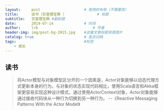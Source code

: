 ```yaml
---
layout:     post   				    # 使用的布局（不需要改）
title:      读书（穷查理宝典 ）				# 标题 
subtitle:   穷查理宝典 #副标题
date:       2019-07-14 				# 时间
author:     lrb 						# 作者
header-img: img/post-bg-2015.jpg 	#这篇文章标题背景图片
catalog: true 						# 是否归档
tags:								#标签
    - 成长
---
```

##  读书
> 将Actor模型与对象模型区分开的一个因素是，Actor对象能够以动态代理方式更新本身的行为。与对象的状态实现代码相比，使用Scala语言和Akka框架更容易实现这种设计模式。通过使用ActorContext对象，Actor对象能够通过接收代码块从一种行为切换到另一种行为。 --《Reactive Messaging Patterns With the Actor Model》
